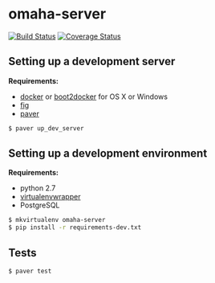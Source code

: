 # omaha-server

[![Build Status](https://travis-ci.org/Crystalnix/omaha-server.svg?branch=python-omaha)](https://travis-ci.org/Crystalnix/omaha-server)
[![Coverage Status](https://coveralls.io/repos/Crystalnix/omaha-server/badge.png?branch=python-omaha)](https://coveralls.io/r/Crystalnix/omaha-server?branch=python-omaha)

## Setting up a development server

**Requirements:**

- [docker](docker.com) or [boot2docker](https://github.com/boot2docker/boot2docker) for OS X or Windows
- [fig](fig.sh)
- [paver](http://paver.github.io/paver/)

```sh
$ paver up_dev_server
```

## Setting up a development environment

**Requirements:**

- python 2.7 
- [virtualenvwrapper](http://virtualenvwrapper.readthedocs.org/)
- PostgreSQL

```sh
$ mkvirtualenv omaha-server
$ pip install -r requirements-dev.txt
```

## Tests

```sh
$ paver test
```
